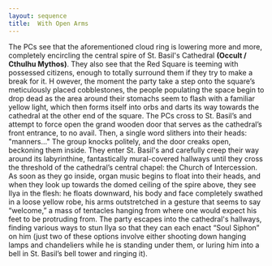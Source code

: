 ```yaml
---
layout: sequence
title:  With Open Arms
---
```


The PCs see that the aforementioned cloud ring is lowering more and more,
completely encircling the central spire of St. Basil's Cathedral **(Occult / Cthulhu Mythos)**.
They also see that the Red Square is teeming with possessed citizens,
enough to totally surround them if they try to make a break for it. H
owever, the moment the party take a step onto the square’s meticulously placed cobblestones,
the people populating the space begin to drop dead as the area around their stomachs seem to flash with a familiar yellow light,
which then forms itself into orbs and darts its way towards the cathedral at the other end of the square.
The PCs cross to St. Basil’s and attempt to force open the grand wooden door that serves as the cathedral’s front entrance,
to no avail. Then, a single word slithers into their heads:
"manners..." The group knocks politely, and the door creaks open, beckoning them inside.
They enter St. Basil's and carefully creep their way around its labyrinthine, fantastically mural-covered hallways until they cross the threshold of the cathedral’s central chapel:
the Church of Intercession.
As soon as they go inside, organ music begins to float into their heads,
and when they look up towards the domed ceiling of the spire above,
they see Ilya in the flesh: he floats downward, his body and face completely swathed in a loose yellow robe,
his arms outstretched in a gesture that seems to say “welcome,”
a mass of tentacles hanging from where one would expect his feet to be protruding from.
The party escapes into the cathedral's hallways,
finding various ways to stun Ilya so that they can each enact “Soul Siphon” on him
(just two of these options involve either shooting down hanging lamps and chandeliers while he is standing under them,
or luring him into a bell in St. Basil’s bell tower and ringing it).








